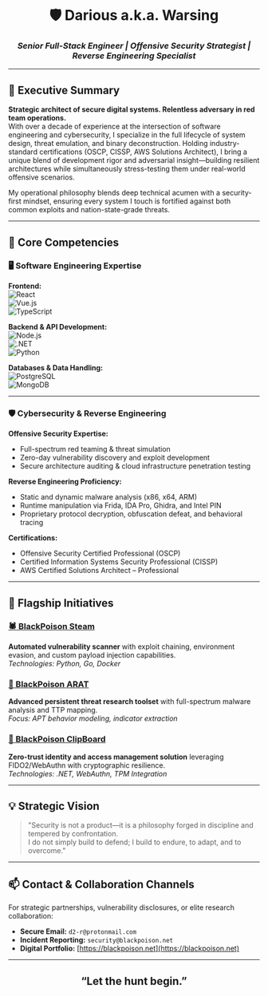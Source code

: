 <!-- Professional Cybersecurity Portfolio Banner -->
<h1 align="center">🛡️ Darious a.k.a. Warsing</h1>
<h3 align="center"><i>Senior Full-Stack Engineer | Offensive Security Strategist | Reverse Engineering Specialist</i></h3>

<hr>

## 🔎 Executive Summary

**Strategic architect of secure digital systems. Relentless adversary in red team operations.**  
With over a decade of experience at the intersection of software engineering and cybersecurity, I specialize in the full lifecycle of system design, threat emulation, and binary deconstruction. Holding industry-standard certifications (OSCP, CISSP, AWS Solutions Architect), I bring a unique blend of development rigor and adversarial insight—building resilient architectures while simultaneously stress-testing them under real-world offensive scenarios.

My operational philosophy blends deep technical acumen with a security-first mindset, ensuring every system I touch is fortified against both common exploits and nation-state-grade threats.

---

## 🧰 Core Competencies

### 🖥️ Software Engineering Expertise

**Frontend:**  
![React](https://img.shields.io/badge/React-20232A?style=flat&logo=react&logoColor=61DAFB)  
![Vue.js](https://img.shields.io/badge/Vue.js-35495E?style=flat&logo=vue.js&logoColor=4FC08D)  
![TypeScript](https://img.shields.io/badge/TypeScript-007ACC?style=flat&logo=typescript&logoColor=white)  

**Backend & API Development:**  
![Node.js](https://img.shields.io/badge/Node.js-339933?style=flat&logo=nodedotjs&logoColor=white)  
![.NET](https://img.shields.io/badge/.NET-512BD4?style=flat&logo=dotnet&logoColor=white)  
![Python](https://img.shields.io/badge/Python-3776AB?style=flat&logo=python&logoColor=white)  

**Databases & Data Handling:**  
![PostgreSQL](https://img.shields.io/badge/PostgreSQL-316192?style=flat&logo=postgresql&logoColor=white)  
![MongoDB](https://img.shields.io/badge/MongoDB-47A248?style=flat&logo=mongodb&logoColor=white)  

---

### 🛡️ Cybersecurity & Reverse Engineering

**Offensive Security Expertise:**  
- Full-spectrum red teaming & threat simulation  
- Zero-day vulnerability discovery and exploit development  
- Secure architecture auditing & cloud infrastructure penetration testing  

**Reverse Engineering Proficiency:**  
- Static and dynamic malware analysis (x86, x64, ARM)  
- Runtime manipulation via Frida, IDA Pro, Ghidra, and Intel PIN  
- Proprietary protocol decryption, obfuscation defeat, and behavioral tracing  

**Certifications:**  
- Offensive Security Certified Professional (OSCP)  
- Certified Information Systems Security Professional (CISSP)  
- AWS Certified Solutions Architect – Professional  

---

## 🧠 Flagship Initiatives

### [🕷️ BlackPoison Steam](https://github.com/7-c/BlackPoison_Steam)  
**Automated vulnerability scanner** with exploit chaining, environment evasion, and custom payload injection capabilities.  
*Technologies: Python, Go, Docker*

### [🧬 BlackPoison ARAT](https://github.com/7-c/BlackPoison_ARAT)  
**Advanced persistent threat research toolset** with full-spectrum malware analysis and TTP mapping.  
*Focus: APT behavior modeling, indicator extraction*

### [🔐 BlackPoison ClipBoard](https://github.com/7-c/BlackPoison_ClipBoard)  
**Zero-trust identity and access management solution** leveraging FIDO2/WebAuthn with cryptographic resilience.  
*Technologies: .NET, WebAuthn, TPM Integration*

---

## 💡 Strategic Vision

> "Security is not a product—it is a philosophy forged in discipline and tempered by confrontation.  
> I do not simply build to defend; I build to endure, to adapt, and to overcome."

---

## 📫 Contact & Collaboration Channels

For strategic partnerships, vulnerability disclosures, or elite research collaboration:

- **Secure Email:** `d2-r@protonmail.com`  
- **Incident Reporting:** `security@blackpoison.net`  
- **Digital Portfolio:** [https://blackpoison.net](https://blackpoison.net)  

---

<h2 align="center">“Let the hunt begin.”</h2>
